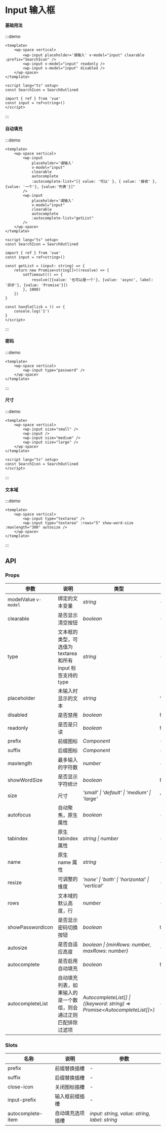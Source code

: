 <script lang="ts" setup>
import { SearchOutlined } from '@vicons/antd'
</script>

# Input 输入框

#### 基础用法

:::demo
```vue
<template>
    <wp-space vertical>
        <wp-input placeholder='请输入' v-model="input" clearable :prefix="SearchIcon" />
        <wp-input v-model="input" readonly />
        <wp-input v-model="input" disabled />
    </wp-space>
</template>

<script lang="ts" setup>
const SearchIcon = SearchOutlined

import { ref } from 'vue'
const input = ref<string>()
</script>
```
:::

#### 自动填充

:::demo
```vue
<template>
    <wp-space vertical>
        <wp-input
            placeholder='请输入'
            v-model="input"
            clearable
            autocomplete
            :autocomplete-list="[{ value: '可以' }, { value: '接收' }, {value: '一个'}, {value:'列表'}]"
        />
        <wp-input
            placeholder='请输入'
            v-model="input"
            clearable
            autocomplete
            :autocomplete-list="getList"
        />
    </wp-space>
</template>

<script lang="ts" setup>
const SearchIcon = SearchOutlined

import { ref } from 'vue'
const input = ref<string>()

const getList = (input: string) => {
    return new Promise<string[]>((resolve) => {
        setTimeout(() => {
            resolve([{value: '也可以是一个'}, {value: 'async', label: '异步'}, {value: 'Promise'}])
        }, 1000)
    })
}

const handleClick = () => {
    console.log('1')
}
</script>
```
:::

#### 密码

:::demo
```vue
<template>
    <wp-space vertical>
        <wp-input type="password" />
    </wp-space>
</template>
```
:::

#### 尺寸

:::demo
```vue
<template>
    <wp-space vertical>
        <wp-input size="small" />
        <wp-input />
        <wp-input size="medium" />
        <wp-input size="large" />
    </wp-space>
</template>

<script lang="ts" setup>
const SearchIcon = SearchOutlined
</script>
```
:::

#### 文本域

:::demo
```vue
<template>
    <wp-space vertical>
        <wp-input type="textarea" />
        <wp-input type="textarea" :rows="5" show-word-size :maxlength="300" autosize />
    </wp-space>
</template>
```
:::

## API

### Props

| 参数      | 说明           | 类型                                                                | 默认值 |
| --------- | -------------- | ------------------------------------------------------------------- | ------ |
| modelValue `v-model`      | 绑定的文本变量       | _string_          | -     |
| clearable     | 是否显示清空按钮   | _boolean_           | -      |
| type   | 文本框的类型，可选值为 textarea 和所有 input 标签支持的 type | _string_ | -      |
| placeholder  | 未输入时显示的文本       | _string_                                                           | '请输入'  |
| disabled  | 是否禁用       | _boolean_                                                           | false   |
| readonly | 是否是只读 | _boolean_ | false |
| prefix | 前缀图标 | _Component_ | - |
| suffix | 后缀图标 | _Component_ | - |
| maxlength | 最多输入的字符数 | _number_ | - |
| showWordSize | 是否显示字符统计 | _boolean_ | false |
| size | 尺寸 | _'small' \| 'default' \| 'medium' \| 'large'_ | 'default' |
| autofocus | 自动聚焦，原生属性 | _boolean_ | - |
| tabindex | 原生 tabindex 属性 | _string \| number_ | - |
| name | 原生 name 属性 | _string_ | - |
| resize | 可调整的维度 | _'none' \| 'both' \| 'horizontal' \| 'vertical'_ | - |
| rows | 文本域的默认高度，行 | _number_ | - |
| showPasswordIcon | 是否显示密码切换按钮 | _boolean_ | true |
| autosize | 是否自适应高度 | _boolean \| {minRows: number, maxRows: number}_ | - |
| autocomplete | 是否启用自动填充 | _boolean_ | false |
| autocompleteList | 自动填充列表，如果输入的是一个数组，则会通过正则匹配排除过滤项 | _AutocompleteList[] \| ((keyword: string) => Promise\<AutocompleteList[]>)_ | - |

### Slots

| 名称           | 说明      | 参数 |
|--------------|---------| --- |
| prefix       | 前缀替换插槽  | - |
| suffix       | 后缀替换插槽  | - |
| close-icon   | 关闭图标插槽  | - |
| input-prefix | 输入框前缀插槽 | - |
| autocomplete-item | 自动填充选项插槽 | _input: string, value: string, label: string_ |
